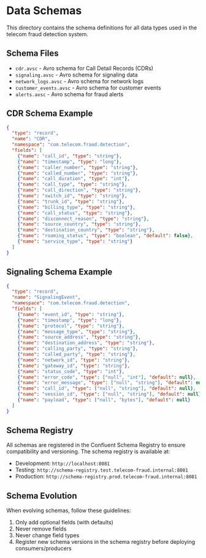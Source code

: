 # Data Schemas

This directory contains the schema definitions for all data types used in the telecom fraud detection system.

## Schema Files

- `cdr.avsc` - Avro schema for Call Detail Records (CDRs)
- `signaling.avsc` - Avro schema for signaling data
- `network_logs.avsc` - Avro schema for network logs
- `customer_events.avsc` - Avro schema for customer events
- `alerts.avsc` - Avro schema for fraud alerts

## CDR Schema Example

```json
{
  "type": "record",
  "name": "CDR",
  "namespace": "com.telecom.fraud.detection",
  "fields": [
    {"name": "call_id", "type": "string"},
    {"name": "timestamp", "type": "long"},
    {"name": "caller_number", "type": "string"},
    {"name": "called_number", "type": "string"},
    {"name": "call_duration", "type": "int"},
    {"name": "call_type", "type": "string"},
    {"name": "call_direction", "type": "string"},
    {"name": "switch_id", "type": "string"},
    {"name": "trunk_id", "type": "string"},
    {"name": "billing_type", "type": "string"},
    {"name": "call_status", "type": "string"},
    {"name": "disconnect_reason", "type": "string"},
    {"name": "source_country", "type": "string"},
    {"name": "destination_country", "type": "string"},
    {"name": "roaming_status", "type": "boolean", "default": false},
    {"name": "service_type", "type": "string"}
  ]
}
```

## Signaling Schema Example

```json
{
  "type": "record",
  "name": "SignalingEvent",
  "namespace": "com.telecom.fraud.detection",
  "fields": [
    {"name": "event_id", "type": "string"},
    {"name": "timestamp", "type": "long"},
    {"name": "protocol", "type": "string"},
    {"name": "message_type", "type": "string"},
    {"name": "source_address", "type": "string"},
    {"name": "destination_address", "type": "string"},
    {"name": "calling_party", "type": "string"},
    {"name": "called_party", "type": "string"},
    {"name": "network_id", "type": "string"},
    {"name": "gateway_id", "type": "string"},
    {"name": "status_code", "type": "int"},
    {"name": "error_code", "type": ["null", "int"], "default": null},
    {"name": "error_message", "type": ["null", "string"], "default": null},
    {"name": "call_id", "type": ["null", "string"], "default": null},
    {"name": "session_id", "type": ["null", "string"], "default": null},
    {"name": "payload", "type": ["null", "bytes"], "default": null}
  ]
}
```

## Schema Registry

All schemas are registered in the Confluent Schema Registry to ensure compatibility and versioning. The schema registry is available at:

- Development: `http://localhost:8081`
- Testing: `http://schema-registry.test.telecom-fraud.internal:8081`
- Production: `http://schema-registry.prod.telecom-fraud.internal:8081`

## Schema Evolution

When evolving schemas, follow these guidelines:
1. Only add optional fields (with defaults)
2. Never remove fields
3. Never change field types
4. Register new schema versions in the schema registry before deploying consumers/producers